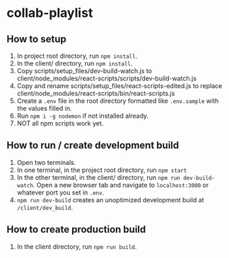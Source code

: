# collab-playlist



## How to setup
1. In project root directory, run `npm install`.
2. In the client/ directory, run `npm install`.
3. Copy scripts/setup_files/dev-build-watch.js to client/node_modules/react-scripts/scripts/dev-build-watch.js
4. Copy and rename scripts/setup_files/react-scripts-edited.js to replace client/node_modules/react-scripts/bin/react-scripts.js
5. Create a `.env` file in the root directory formatted like `.env.sample` with the values filled in.
6. Run `npm i -g nodemon` if not installed already.
7. NOT all npm scripts work yet.

## How to run / create development build
1. Open two terminals.
2. In one terminal, in the project root directory, run `npm start`
3. In the other terminal, in the client/ directory, run `npm run dev-build-watch`. Open a new browser tab and navigate to `localhost:3000` or whatever port you set in `.env`.
4. `npm run dev-build` creates an unoptimized development build at `/client/dev_build`.

## How to create production build
1. In the client directory, run `npm run build`.
